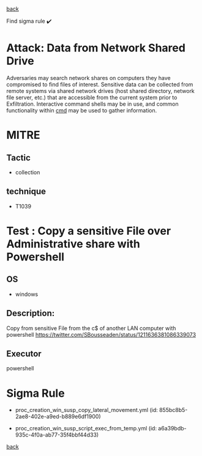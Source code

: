 
[back](../index.md)

Find sigma rule :heavy_check_mark: 

# Attack: Data from Network Shared Drive 

Adversaries may search network shares on computers they have compromised to find files of interest. Sensitive data can be collected from remote systems via shared network drives (host shared directory, network file server, etc.) that are accessible from the current system prior to Exfiltration. Interactive command shells may be in use, and common functionality within [cmd](https://attack.mitre.org/software/S0106) may be used to gather information.

# MITRE
## Tactic
  - collection


## technique
  - T1039


# Test : Copy a sensitive File over Administrative share with Powershell
## OS
  - windows


## Description:
Copy from sensitive File from the c$ of another LAN computer with powershell
https://twitter.com/SBousseaden/status/1211636381086339073

## Executor
powershell

# Sigma Rule
 - proc_creation_win_susp_copy_lateral_movement.yml (id: 855bc8b5-2ae8-402e-a9ed-b889e6df1900)

 - proc_creation_win_susp_script_exec_from_temp.yml (id: a6a39bdb-935c-4f0a-ab77-35f4bbf44d33)



[back](../index.md)
